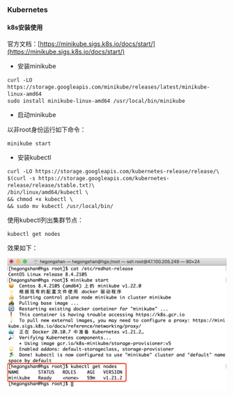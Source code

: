 ### Kubernetes

#### k8s安装使用

官方文档：[https://minikube.sigs.k8s.io/docs/start/](https://minikube.sigs.k8s.io/docs/start/)

* 安装minikube

```shell
curl -LO https://storage.googleapis.com/minikube/releases/latest/minikube-linux-amd64
sudo install minikube-linux-amd64 /usr/local/bin/minikube
```

* 启动minikube

以非root身份运行如下命令：

```shell
minikube start
```

* 安装kubectl

```shell
curl -LO https://storage.googleapis.com/kubernetes-release/release/\
$(curl -s https://storage.googleapis.com/kubernetes-release/release/stable.txt)\
/bin/linux/amd64/kubectl \ 
&& chmod +x kubectl \
&& sudo mv kubectl /usr/local/bin/
```

使用kubectl列出集群节点：

```shell
kubectl get nodes
```

效果如下：

![nodes](../img/k8s-minikube-kubectl-installation.png)

